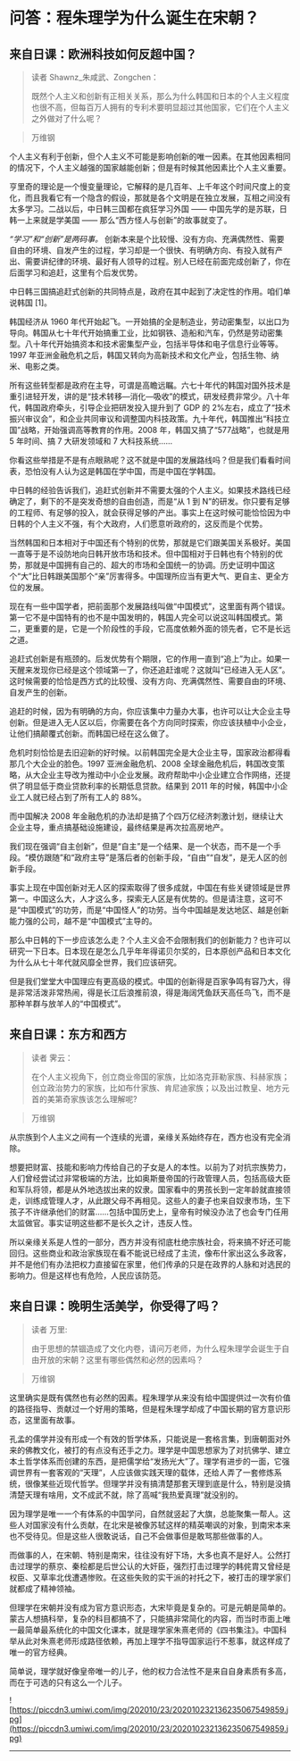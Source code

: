 # 问答：程朱理学为什么诞生在宋朝？

## 来自日课：欧洲科技如何反超中国？

> 读者 Shawnz_朱咸武、Zongchen：
> 
> 既然个人主义和创新有正相关关系，那么为什么韩国和日本的个人主义程度也很不高，但每百万人拥有的专利术要明显超过其他国家，它们在个人主义之外做对了什么呢？

> 万维钢

个人主义有利于创新，但个人主义不可能是影响创新的唯一因素。在其他因素相同的情况下，个人主义越强的国家越能创新；但是有时候其他因素比个人主义重要。

亨里奇的理论是一个慢变量理论，它解释的是几百年、上千年这个时间尺度上的变化，而且我看它有一个隐含的假设，那就是各个文明是在独立发展，互相之间没有太多学习。二战以后，中日韩三国都在疯狂学习外国 —— 中国先学的是苏联，日韩一上来就是学美国 —— 那么“西方怪人与创新”的故事就变了。

 *“学习”和“创新”是两码事。* 创新本来是个比较慢、没有方向、充满偶然性、需要自由的环境、自发产生的过程，学习却是一个很快、有明确方向、有投入就有产出、需要讲纪律的环境、最好有人领导的过程。别人已经在前面完成创新了，你在后面学习和追赶，这里有个后发优势。

中日韩三国搞追赶式创新的共同特点是，政府在其中起到了决定性的作用。咱们单说韩国 [1]。

韩国经济从 1960 年代开始起飞。一开始搞的全是制造业，劳动密集型，以出口为导向。韩国从七十年代开始搞重工业，比如钢铁、造船和汽车，仍然是劳动密集型。八十年代开始搞资本和技术密集型产业，包括半导体和电子信息行业等等。1997 年亚洲金融危机之后，韩国又转向为高新技术和文化产业，包括生物、纳米、电影之类。

所有这些转型都是政府在主导，可谓是高瞻远瞩。六七十年代的韩国对国外技术是重引进轻开发，讲的是“技术转移—消化—吸收”的模式，研发经费非常少。八十年代，韩国政府牵头，引导企业把研发投入提升到了 GDP 的 2%左右，成立了“技术振兴审议会”，和企业共同审议和调整国内科技政策。九十年代，韩国推出“科技立国”战略，开始强调高等教育的作用。2008 年，韩国又搞了“577战略”，也就是用 5 年时间、搞 7 大研发领域和 7 大科技系统……

你看这些举措是不是有点眼熟呢？这不就是中国的发展路线吗？但是我们看看时间表，恐怕没有人认为这是韩国在学中国，而是中国在学韩国。

中日韩的经验告诉我们，追赶式创新并不需要太强的个人主义。如果技术路线已经确定了，剩下的不是突发奇想的自由创造，而是“从 1 到 N”的研发。你只要有足够的工程师、有足够的投入，就会获得足够的产出。事实上在这时候可能恰恰因为中日韩的个人主义不强，有个大政府，人们愿意听政府的，这反而是个优势。

当然韩国和日本相对于中国还有个特别的优势，那就是它们跟美国关系极好。美国一直等于是不设防地向日韩开放市场和技术。但中国相对于日韩也有个特别的优势，那就是中国拥有自己的、超大的市场和全国统一的协调。历史证明中国这个“大”比日韩跟美国那个“亲”厉害得多。中国理所应当有更大气、更自主、更全方位的发展。

现在有一些中国学者，把前面那个发展路线叫做“中国模式”，这里面有两个错误。第一它不是中国特有的也不是中国发明的，韩国人完全可以说这叫韩国模式。第二，更重要的是，它是一个阶段性的手段，它高度依赖外面的领先者，它不是长远之道。

追赶式创新是有瓶颈的。后发优势有个期限，它的作用一直到“追上”为止。如果一天醒来发现你已经是这个领域第一了，你还追赶谁呢？这就叫“已经进入无人区”。这时候需要的恰恰是西方式的比较慢、没有方向、充满偶然性、需要自由的环境、自发产生的创新。

追赶的时候，因为有明确的方向，你应该集中力量办大事，也许可以让大企业主导创新。但是进入无人区以后，你需要在各个方向同时探索，你应该扶植中小企业，让他们搞颠覆式创新。而韩国已经在这么做了。

危机时刻恰恰是去旧迎新的好时候。以前韩国完全是大企业主导，国家政治都得看那几个大企业的脸色。1997 亚洲金融危机、2008 全球金融危机后，韩国改变策略，从大企业主导改为推动中小企业发展。政府帮助中小企业建立合作网络，还提供了明显低于商业贷款利率的长期低息贷款。结果到 2011 年的时候，韩国中小企业工人就已经占到了所有工人的 88%。

而中国解决 2008 年金融危机的办法却是搞了个四万亿经济刺激计划，继续让大企业主导，重点搞基础设施建设，最终结果是再次拉高房地产。

我们现在强调“自主创新”，但是“自主”是一个结果、是一个状态，而不是一个手段。“模仿跟随”和“政府主导”是落后者的创新手段，“自由”“自发”，是无人区的创新手段。

事实上现在中国创新对无人区的探索取得了很多成就，中国在有些关键领域是世界第一。中国这么大，人才这么多，探索无人区是有优势的。但是请注意，这可不是“中国模式”的功劳，而是“中国怪人”的功劳。当今中国越是发达地区、越是创新能力强的公司，越不是“中国模式”主导的。

那么中日韩的下一步应该怎么走？个人主义会不会限制我们的创新能力？也许可以研究一下日本。日本现在是怎么几乎年年得诺贝尔奖的，日本原创产品和日本文化为什么从七十年代就风靡全世界，我们应该研究。

但是我们堂堂大中国理应有更高级的模式。中国的创新得是百家争鸣有容乃大，得是非常活泼非常热闹，得是长江后浪推前浪，得是海阔凭鱼跃天高任鸟飞，而不是那种羊群与放羊人的“中国模式”。

## 来自日课：东方和西方

> 读者 霁云：
> 
> 在个人主义视角下，创立商业帝国的家族，比如洛克菲勒家族、科赫家族；创立政治势力的家族，比如布什家族、肯尼迪家族；以及出过教皇、地方元首的美第奇家族该怎么理解呢?

> 万维钢

从宗族到个人主义之间有一个连续的光谱，亲缘关系始终存在，西方也没有完全消除。

想要把财富、技能和影响力传给自己的子女是人的本性。以前为了对抗宗族势力，人们曾经尝试过非常极端的方法，比如奥斯曼帝国的行政管理人员，包括高级大臣和军队将领，都是从外地选拔出来的奴隶。国家看中的男孩长到一定年龄就直接领走，训练成管理人才，从此跟父母不再相见。这些人的妻子也来自奴隶市场，生下孩子不许继承他们的财富……包括中国历史上，皇帝有时候没办法了也会专门任用太监做官。事实证明这些都不是长久之计，违反人性。

所以亲缘关系是人性的一部分，西方并没有彻底杜绝宗族社会，将来搞不好还可能回归。这些商业和政治家族现在看不能说已经成了主流，像布什家出这么多政客，并不是他们有办法把权力直接留在家里，他们传承的只是在政界的人脉和对选民的影响力。但是这样也有危险，人民应该防范。

## 来自日课：晚明生活美学，你受得了吗？

> 读者 万里:
> 
> 由于思想的禁锢造成了文化内卷，请问万老师，为什么程朱理学会诞生于自由开放的宋朝？这里有哪些偶然和必然的因素吗？

> 万维钢

这里确实是既有偶然也有必然的因素。程朱理学从来没有给中国提供过一次有价值的路径指导、贡献过一个好用的策略，但是程朱理学却成了中国长期的官方意识形态，这里面有故事。

孔孟的儒学并没有形成一个有效的哲学体系，只能说是一套格言集，到唐朝面对外来的佛教文化，被打的有点没有还手之力。理学是中国思想家为了对抗佛学、建立本土哲学体系而创建的东西，是把儒学给“发扬光大”了。理学有进步的一面，它强调世界有一套客观的“天理”，人应该做实践天理的载体，还给人弄了一套修炼系统，很像某些近现代哲学。但理学并没有搞清楚那套天理到底是什么，特别是没搞清楚天理有啥用，文不成武不就，除了高喊“我热爱真理”就没别的。

因为理学是唯一一个有体系的中国学问，自然就竖起了大旗，总能聚集一帮人。这些人对国家没有什么贡献，在北宋是被像苏轼这样的精英嘲讽的对象，到南宋本来也不受待见。但是这些人很敢说话，自己不会做事但是敢骂那些做事的人。

而做事的人，在宋朝、特别是南宋，往往没有好下场，大多也真不是好人。公然打击过理学的蔡京、秦桧都是后世公认的大奸臣，强烈打击过理学的韩侂胄又曾经是权臣、又草率北伐遭遇惨败。在这些失败的实干派的衬托之下，被打击的理学家们就都成了精神领袖。

但理学在宋朝并没有成为官方意识形态，大宋毕竟是复杂的。可是元朝是简单的。蒙古人想搞科举，复杂的科目都搞不了，只能搞非常简化的内容，而当时市面上唯一最简单最系统化的中国文化课本，就是理学家朱熹老师的《四书集注》。中国科举从此对朱熹老师形成路径依赖，再加上理学不指导国家运行不惹事，就这样成了唯一的官方经典。

简单说，理学就好像皇帝唯一的儿子，他的权力合法性不是来自自身素质有多高，而在于可选的只有这么一个儿子。

![https://piccdn3.umiwi.com/img/202010/23/202010232136235067549859.jpg](https://piccdn3.umiwi.com/img/202010/23/202010232136235067549859.jpg)

---
